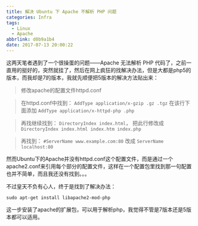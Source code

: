 ```yaml
---
title: 解决 Ubuntu 下 Apache 不解析 PHP 问题
categories: Infra
tags:
  - Linux
  - Apache
abbrlink: d0b9a1b4
date: 2017-07-13 20:00:22
---
```

这两天笔者遇到了一个很操蛋的问题——Apache 无法解析 PHP 代码了，之前一直用的挺好的，突然就挂了，然后在网上疯狂的找解决办法，但是大都是php5的版本，而我却是7的版本，我就先顺便把5版本的解决方法贴出来：

>修改apache的配置文件httpd.conf

>在httpd.conf中找到：
`AddType application/x-gzip .gz .tgz`
在该行下面添加
`AddType application/x-httpd-php .php`

>再找继续找到：
`DirectoryIndex index.html`，
把此行修改成
`DirectoryIndex index.html index.htm index.php`

>再找到：
`#ServerName www.example.com:80`
改成
`ServerName localhost:80`

然而Ubuntu下的Apache并没有httpd.conf这个配置文件，而是通过一个apache2.conf来引用每个部分的配置文件，这样在一个配置包里找到那一句配置也并不简单，而且我还没有找到。。。

不过皇天不负有心人，终于是找到了解决办法：
```
sudo apt-get install libapache2-mod-php
```
这一步安装了apache的扩展包，可以用于解析php，我觉得不管是7版本还是5版本都可以适用。

